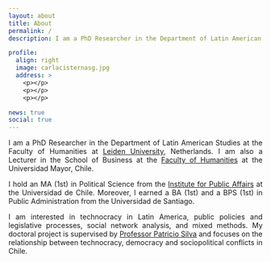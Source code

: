 ```yaml
---
layout: about
title: About
permalink: /
description: I am a PhD Researcher in the Department of Latin American Studies at Leiden University.

profile:
  align: right
  image: carlacisternasg.jpg
  address: >
    <p></p>
    <p></p>
    <p></p>

news: true
social: true
---
```


<p align="justify">I am a PhD Researcher in the Department of Latin American Studies at the Faculty of Humanities at <a href="https://www.universiteitleiden.nl/" target="_blank">Leiden University</a>, Netherlands. I am also a Lecturer in the School of Business at the <a href="https://www.umayor.cl/um/facultades/humanidades/10000" target="_blank">Faculty of Humanities</a> at the Universidad Mayor, Chile. </p>

<p align="justify">I hold an MA (1st) in Political Science from the <a href="http://www.inap.uchile.cl/" target="_blank">Institute for Public Affairs</a>  at the Universidad de Chile. Moreover, I earned a BA (1st) and a BPS (1st) in Public Administration from the Universidad de Santiago.</p>

<p align="justify">I am interested in technocracy in Latin America, public policies and legislative processes, social network analysis, and mixed methods. My doctoral project is supervised by <a href="https://www.universiteitleiden.nl/en/staffmembers/patricio-silva#tab-1" target="_blank">Professor Patricio Silva</a> and focuses on the relationship between technocracy, democracy and sociopolitical conflicts in Chile.</p>
